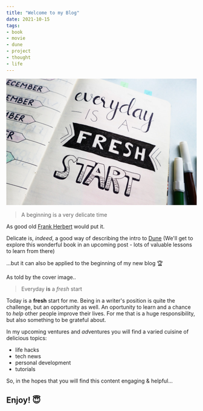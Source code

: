 ```yaml
---
title: "Welcome to my Blog"
date: 2021-10-15
tags:
- book
- movie
- dune
- project
- thought
- life
---
```


![img](./images/01-first_post.jpg)

> A beginning is a very delicate time

As good old [Frank Herbert](https://en.wikipedia.org/wiki/Frank_Herbert) would put it.

Delicate is, _indeed_, a good way of describing the intro to [Dune](<https://en.wikipedia.org/wiki/Dune_(novel)>) (We'll get to explore this wonderful book in an upcoming post - lots of valuable lessons to learn from there)

...but it can also be applied to the beginning of my new blog 🏆

As told by the cover image..

> Everyday **is** a _fresh_ start

Today is a **fresh** start for me. Being in a writer's position is quite the challenge, but an opportunity as well. An oportunity to learn and a chance to _help_ other people improve their lives. For me that is a huge responsibility, but also something to be grateful about.

In my upcoming ventures and *ad*ventures you will find a varied cuisine of delicious topics:

- life hacks
- tech news
- personal development
- tutorials

So, in the hopes that you will find this content engaging & helpful...

## Enjoy! 😇

